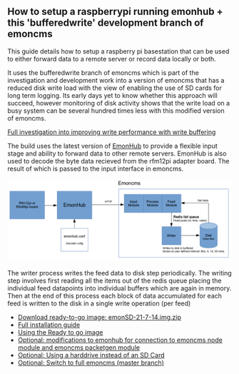 ## How to setup a raspberrypi running emonhub + this 'bufferedwrite' development branch of emoncms

This guide details how to setup a raspberry pi basestation that can be used to either forward data to a remote server or record data locally or both. 

It uses the bufferedwrite branch of emoncms which is part of the investigation and development work into a version of emoncms that has a reduced disk write load with the view of enabling the use of SD cards for long term logging. Its early days yet to know whether this approach will succeed, however monitoring of disk activity shows that the write load on a busy system can be several hundred times less with this modified version of emoncms.

[Full investigation into improving write performance with write buffering](https://github.com/openenergymonitor/documentation/blob/master/BuildingBlocks/TimeSeries/writeloadinvestigation.md)

The build uses the latest version of [EmonHub](https://github.com/emonhub/) to provide a flexible input stage and ability to forward data to other remote servers. EmonHub is also used to decode the byte data recieved from the rfm12pi adapter board. The result of which is passed to the input interface in emoncms.

![System diagram](docs/files/emonpi_sys_diag.png)

The writer process writes the feed data to disk step periodically. The writing step involves first reading all the items out of the redis queue placing the individual feed datapoints into individual buffers which are again in memory. Then at the end of this process each block of data accumulated for each feed is written to the disk in a single write operation (per feed)

- [Download ready-to-go image: emonSD-21-7-14.img.zip](http://files.openenergymonitor.org/emonSD-21-7-14.img.zip)
- [Full installation guide](docs/install.md)
- [Using the Ready to go image](docs/setup.md)
- [Optional: modifications to emonhub for connection to emoncms node module and emoncms packetgen module](docs/emonhubmod.md)
- [Optional: Using a harddrive instead of an SD Card](docs/hddsetup.md)
- [Optional: Switch to full emoncms (master branch)](docs/switchtofull.md)
